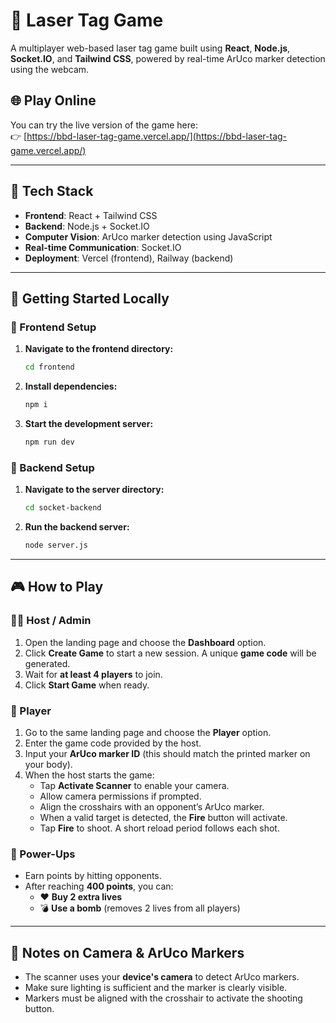# 🔫 Laser Tag Game

A multiplayer web-based laser tag game built using **React**, **Node.js**, **Socket.IO**, and **Tailwind CSS**, powered by real-time ArUco marker detection using the webcam.

## 🌐 Play Online

You can try the live version of the game here:  
👉 [https://bbd-laser-tag-game.vercel.app/](https://bbd-laser-tag-game.vercel.app/)

---

## 🧰 Tech Stack

- **Frontend**: React + Tailwind CSS
- **Backend**: Node.js + Socket.IO
- **Computer Vision**: ArUco marker detection using JavaScript
- **Real-time Communication**: Socket.IO
- **Deployment**: Vercel (frontend), Railway (backend)

---

## 🚀 Getting Started Locally

### 🔧 Frontend Setup

1. **Navigate to the frontend directory:**
   ```bash
   cd frontend
   ```

2. **Install dependencies:**
   ```bash
   npm i
   ```

3. **Start the development server:**
   ```bash
   npm run dev
   ```

### 🔌 Backend Setup

1. **Navigate to the server directory:**
   ```bash
   cd socket-backend
   ```

2. **Run the backend server:**
   ```bash
   node server.js
   ```

---

## 🎮 How to Play

### 🧑‍💻 Host / Admin

1. Open the landing page and choose the **Dashboard** option.
2. Click **Create Game** to start a new session. A unique **game code** will be generated.
3. Wait for **at least 4 players** to join.
4. Click **Start Game** when ready.

### 🧑 Player

1. Go to the same landing page and choose the **Player** option.
2. Enter the game code provided by the host.
3. Input your **ArUco marker ID** (this should match the printed marker on your body).
4. When the host starts the game:
   - Tap **Activate Scanner** to enable your camera.
   - Allow camera permissions if prompted.
   - Align the crosshairs with an opponent’s ArUco marker.
   - When a valid target is detected, the **Fire** button will activate.
   - Tap **Fire** to shoot. A short reload period follows each shot.

### 🔁 Power-Ups

- Earn points by hitting opponents.
- After reaching **400 points**, you can:
  - ❤️ **Buy 2 extra lives**
  - 💣 **Use a bomb** (removes 2 lives from all players)

---

## 📸 Notes on Camera & ArUco Markers

- The scanner uses your **device's camera** to detect ArUco markers.
- Make sure lighting is sufficient and the marker is clearly visible.
- Markers must be aligned with the crosshair to activate the shooting button.

